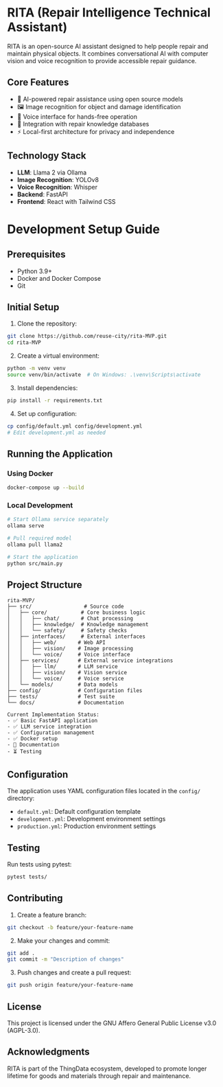 # RITA (Repair Intelligence Technical Assistant)

RITA is an open-source AI assistant designed to help people repair and maintain physical objects. It combines conversational AI with computer vision and voice recognition to provide accessible repair guidance.

## Core Features

- 🤖 AI-powered repair assistance using open source models
- 🖼️ Image recognition for object and damage identification
- 🎤 Voice interface for hands-free operation
- 🔧 Integration with repair knowledge databases
- ⚡ Local-first architecture for privacy and independence

## Technology Stack

- **LLM**: Llama 2 via Ollama
- **Image Recognition**: YOLOv8
- **Voice Recognition**: Whisper
- **Backend**: FastAPI
- **Frontend**: React with Tailwind CSS

# Development Setup Guide

## Prerequisites
- Python 3.9+
- Docker and Docker Compose
- Git

## Initial Setup

1. Clone the repository:
```bash
git clone https://github.com/reuse-city/rita-MVP.git
cd rita-MVP
```

2. Create a virtual environment:
```bash
python -m venv venv
source venv/bin/activate  # On Windows: .\venv\Scripts\activate
```

3. Install dependencies:
```bash
pip install -r requirements.txt
```

4. Set up configuration:
```bash
cp config/default.yml config/development.yml
# Edit development.yml as needed
```

## Running the Application

### Using Docker
```bash
docker-compose up --build
```

### Local Development
```bash
# Start Ollama service separately
ollama serve

# Pull required model
ollama pull llama2

# Start the application
python src/main.py
```

## Project Structure

```
rita-MVP/
├── src/                 # Source code
│   ├── core/           # Core business logic
│   │   ├── chat/       # Chat processing
│   │   ├── knowledge/  # Knowledge management
│   │   └── safety/     # Safety checks
│   ├── interfaces/     # External interfaces
│   │   ├── web/       # Web API
│   │   ├── vision/    # Image processing
│   │   └── voice/     # Voice interface
│   ├── services/      # External service integrations
│   │   ├── llm/       # LLM service
│   │   ├── vision/    # Vision service
│   │   └── voice/     # Voice service
│   └── models/        # Data models
├── config/            # Configuration files
├── tests/             # Test suite
└── docs/              # Documentation

Current Implementation Status:
- ✅ Basic FastAPI application
- ✅ LLM service integration
- ✅ Configuration management
- ✅ Docker setup
- 🔄 Documentation
- ⏳ Testing
```

## Configuration

The application uses YAML configuration files located in the `config/` directory:
- `default.yml`: Default configuration template
- `development.yml`: Development environment settings
- `production.yml`: Production environment settings

## Testing

Run tests using pytest:
```bash
pytest tests/
```

## Contributing

1. Create a feature branch:
```bash
git checkout -b feature/your-feature-name
```

2. Make your changes and commit:
```bash
git add .
git commit -m "Description of changes"
```

3. Push changes and create a pull request:
```bash
git push origin feature/your-feature-name
```

## License

This project is licensed under the GNU Affero General Public License v3.0 (AGPL-3.0).

## Acknowledgments

RITA is part of the ThingData ecosystem, developed to promote longer lifetime for goods and materials through repair and maintenance.
